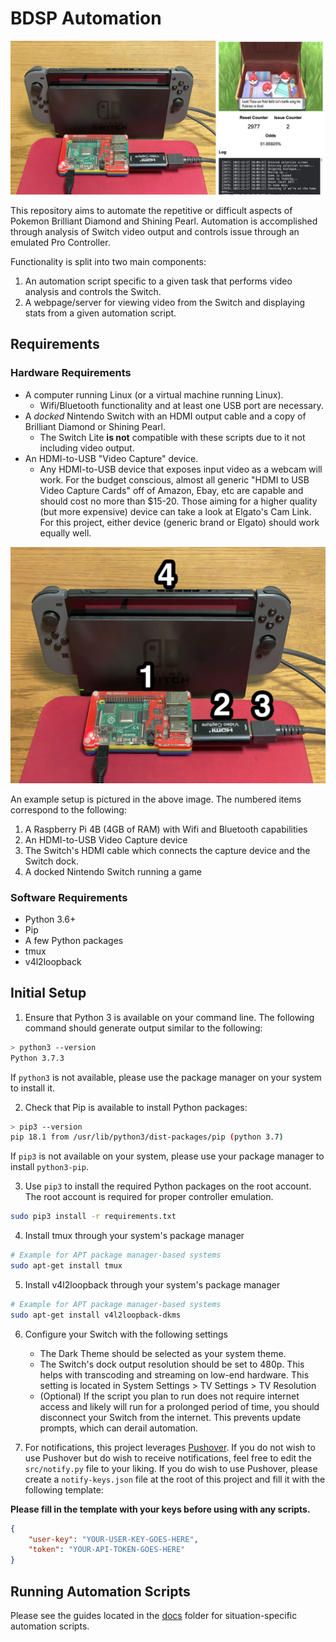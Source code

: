 # BDSP Automation

<div align="center">
  <img width="800" src="repo-imgs/repo-header.jpg">
</div>

This repository aims to automate the repetitive or difficult aspects of Pokemon Brilliant Diamond and Shining Pearl. Automation is accomplished through analysis of Switch video output and controls issue through an emulated Pro Controller.

Functionality is split into two main components:
1. An automation script specific to a given task that performs video analysis and controls the Switch.
2. A webpage/server for viewing video from the Switch and displaying stats from a given automation script.

## Requirements

### Hardware Requirements

- A computer running Linux (or a virtual machine running Linux).
    - Wifi/Bluetooth functionality and at least one USB port are necessary.
- A *docked* Nintendo Switch with an HDMI output cable and a copy of Brilliant Diamond or Shining Pearl.
    - The Switch Lite **is not** compatible with these scripts due to it not including video output.
- An HDMI-to-USB "Video Capture" device.
    - Any HDMI-to-USB device that exposes input video as a webcam will work. For the budget conscious, almost all generic "HDMI to USB Video Capture Cards" off of Amazon, Ebay, etc are capable and should cost no more than $15-20. Those aiming for a higher quality (but more expensive) device can take a look at Elgato's Cam Link. For this project, either device (generic brand or Elgato) should work equally well.

<div align="center">
  <img width="800" src="repo-imgs/setup.jpg">
</div>

An example setup is pictured in the above image. The numbered items correspond to the following:

1. A Raspberry Pi 4B (4GB of RAM) with Wifi and Bluetooth capabilities
2. An HDMI-to-USB Video Capture device
3. The Switch's HDMI cable which connects the capture device and the Switch dock.
4. A docked Nintendo Switch running a game

### Software Requirements

- Python 3.6+
- Pip
- A few Python packages
- tmux
- v4l2loopback

## Initial Setup

1. Ensure that Python 3 is available on your command line. The following command should generate output similar to the following:

```bash
> python3 --version
Python 3.7.3
```

If `python3` is not available, please use the package manager on your system to install it.

2. Check that Pip is available to install Python packages:

```bash
> pip3 --version
pip 18.1 from /usr/lib/python3/dist-packages/pip (python 3.7)
```

If `pip3` is not available on your system, please use your package manager to install `python3-pip`.

3. Use `pip3` to install the required Python packages on the root account. The root account is required for proper controller emulation.

```bash
sudo pip3 install -r requirements.txt
```

4. Install tmux through your system's package manager

```bash
# Example for APT package manager-based systems
sudo apt-get install tmux
```

5. Install v4l2loopback through your system's package manager

```bash
# Example for APT package manager-based systems
sudo apt-get install v4l2loopback-dkms
```

6. Configure your Switch with the following settings
    - The Dark Theme should be selected as your system theme.
    - The Switch's dock output resolution should be set to 480p. This helps with transcoding and streaming on low-end hardware. This setting is located in System Settings > TV Settings > TV Resolution
    - (Optional) If the script you plan to run does not require internet access and likely will run for a prolonged period of time, you should disconnect your Switch from the internet. This prevents update prompts, which can derail automation.

7. For notifications, this project leverages [Pushover](https://pushover.net). If you do not wish to use Pushover but do wish to receive notifications, feel free to edit the `src/notify.py` file to your liking. If you do wish to use Pushover, please create a `notify-keys.json` file at the root of this project and fill it with the following template:

**Please fill in the template with your keys before using with any scripts.**
```json
{
    "user-key": "YOUR-USER-KEY-GOES-HERE",
    "token": "YOUR-API-TOKEN-GOES-HERE"
}
```

## Running Automation Scripts

Please see the guides located in the [docs](/docs) folder for situation-specific automation scripts.
